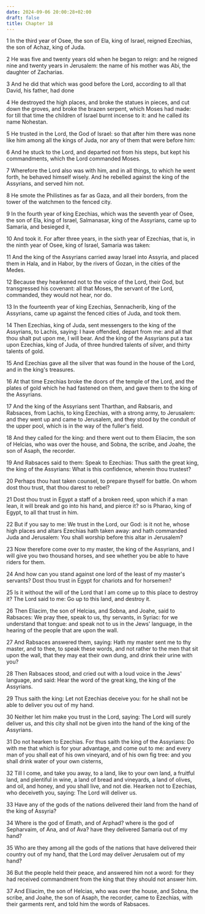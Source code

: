 ```yaml
---
date: 2024-09-06 20:00:28+02:00
draft: false
title: Chapter 18
---
```




1 In the third year of Osee, the son of Ela, king of Israel, reigned Ezechias, the son of Achaz, king of Juda.

2 He was five and twenty years old when he began to reign: and he reigned nine and twenty years in Jerusalem: the name of his mother was Abi, the daughter of Zacharias.

3 And he did that which was good before the Lord, according to all that David, his father, had done

4 He destroyed the high places, and broke the statues in pieces, and cut down the groves, and broke the brazen serpent, which Moses had made: for till that time the children of Israel burnt incense to it: and he called its name Nohestan.

5 He trusted in the Lord, the God of Israel: so that after him there was none like him among all the kings of Juda, nor any of them that were before him:

6 And he stuck to the Lord, and departed not from his steps, but kept his commandments, which the Lord commanded Moses.

7 Wherefore the Lord also was with him, and in all things, to which he went forth, he behaved himself wisely. And he rebelled against the king of the Assyrians, and served him not.

8 He smote the Philistines as far as Gaza, and all their borders, from the tower of the watchmen to the fenced city.

9 In the fourth year of king Ezechias, which was the seventh year of Osee, the son of Ela, king of Israel, Salmanasar, king of the Assyrians, came up to Samaria, and besieged it,

10 And took it. For after three years, in the sixth year of Ezechias, that is, in the ninth year of Osee, king of Israel, Samaria was taken:

11 And the king of the Assyrians carried away Israel into Assyria, and placed them in Hala, and in Habor, by the rivers of Gozan, in the cities of the Medes.

12 Because they hearkened not to the voice of the Lord, their God, but transgressed his covenant: all that Moses, the servant of the Lord, commanded, they would not hear, nor do.

13 In the fourteenth year of king Ezechias, Sennacherib, king of the Assyrians, came up against the fenced cities of Juda, and took them.

14 Then Ezechias, king of Juda, sent messengers to the king of the Assyrians, to Lachis, saying: I have offended, depart from me: and all that thou shalt put upon me, I will bear. And the king of the Assyrians put a tax upon Ezechias, king of Juda, of three hundred talents of silver, and thirty talents of gold.

15 And Ezechias gave all the silver that was found in the house of the Lord, and in the king's treasures.

16 At that time Ezechias broke the doors of the temple of the Lord, and the plates of gold which he had fastened on them, and gave them to the king of the Assyrians.

17 And the king of the Assyrians sent Tharthan, and Rabsaris, and Rabsaces, from Lachis, to king Ezechias, with a strong army, to Jerusalem: and they went up and came to Jerusalem, and they stood by the conduit of the upper pool, which is in the way of the fuller's field.

18 And they called for the king: and there went out to them Eliacim, the son of Helcias, who was over the house, and Sobna, the scribe, and Joahe, the son of Asaph, the recorder.

19 And Rabsaces said to them: Speak to Ezechias: Thus saith the great king, the king of the Assyrians: What is this confidence, wherein thou trustest?

20 Perhaps thou hast taken counsel, to prepare thyself for battle. On whom dost thou trust, that thou darest to rebel?

21 Dost thou trust in Egypt a staff of a broken reed, upon which if a man lean, it will break and go into his hand, and pierce it? so is Pharao, king of Egypt, to all that trust in him.

22 But if you say to me: We trust in the Lord, our God: is it not he, whose high places and altars Ezechias hath taken away: and hath commanded Juda and Jerusalem: You shall worship before this altar in Jerusalem?

23 Now therefore come over to my master, the king of the Assyrians, and I will give you two thousand horses, and see whether you be able to have riders for them.

24 And how can you stand against one lord of the least of my master's servants? Dost thou trust in Egypt for chariots and for horsemen?

25 Is it without the will of the Lord that I am come up to this place to destroy it? The Lord said to me: Go up to this land, and destroy it.

26 Then Eliacim, the son of Helcias, and Sobna, and Joahe, said to Rabsaces: We pray thee, speak to us, thy servants, in Syriac: for we understand that tongue: and speak not to us in the Jews' language, in the hearing of the people that are upon the wall.

27 And Rabsaces answered them, saying: Hath my master sent me to thy master, and to thee, to speak these words, and not rather to the men that sit upon the wall, that they may eat their own dung, and drink their urine with you?

28 Then Rabsaces stood, and cried out with a loud voice in the Jews' language, and said: Hear the word of the great king, the king of the Assyrians.

29 Thus saith the king: Let not Ezechias deceive you: for he shall not be able to deliver you out of my hand.

30 Neither let him make you trust in the Lord, saying: The Lord will surely deliver us, and this city shall not be given into the hand of the king of the Assyrians.

31 Do not hearken to Ezechias. For thus saith the king of the Assyrians: Do with me that which is for your advantage, and come out to me: and every man of you shall eat of his own vineyard, and of his own fig tree: and you shall drink water of your own cisterns,

32 Till I come, and take you away, to a land, like to your own land, a fruitful land, and plentiful in wine, a land of bread and vineyards, a land of olives, and oil, and honey, and you shall live, and not die. Hearken not to Ezechias, who deceiveth you, saying: The Lord will deliver us.

33 Have any of the gods of the nations delivered their land from the hand of the king of Assyria?

34 Where is the god of Emath, and of Arphad? where is the god of Sepharvaim, of Ana, and of Ava? have they delivered Samaria out of my hand?

35 Who are they among all the gods of the nations that have delivered their country out of my hand, that the Lord may deliver Jerusalem out of my hand?

36 But the people held their peace, and answered him not a word: for they had received commandment from the king that they should not answer him.

37 And Eliacim, the son of Helcias, who was over the house, and Sobna, the scribe, and Joahe, the son of Asaph, the recorder, came to Ezechias, with their garments rent, and told him the words of Rabsaces.

